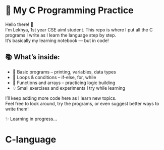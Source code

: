 # 🌱 My C Programming Practice

Hello there! 👋  
I'm Lekhya, 1st year CSE aiml student.
This repo is where I put all the C programs I write as I learn the language step by step.  
It’s basically my learning notebook — but in code!

## 📚 What’s inside:
- 🐣 Basic programs – printing, variables, data types  
- 🔁 Loops & conditions – if-else, for, while  
- 🧠 Functions and arrays – practicing logic building  
- 💡 Small exercises and experiments I try while learning

I’ll keep adding more code here as I learn new topics.  
Feel free to look around, try the programs, or even suggest better ways to write them!

✨ Learning in progress…
# C-language
